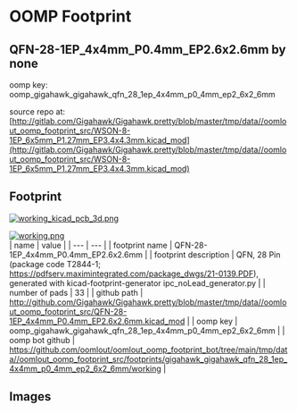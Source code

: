 # OOMP Footprint  
## QFN-28-1EP_4x4mm_P0.4mm_EP2.6x2.6mm  by none  
  
oomp key: oomp_gigahawk_gigahawk_qfn_28_1ep_4x4mm_p0_4mm_ep2_6x2_6mm  
  
source repo at: [http://gitlab.com/Gigahawk/Gigahawk.pretty/blob/master/tmp/data//oomlout_oomp_footprint_src/WSON-8-1EP_6x5mm_P1.27mm_EP3.4x4.3mm.kicad_mod](http://gitlab.com/Gigahawk/Gigahawk.pretty/blob/master/tmp/data//oomlout_oomp_footprint_src/WSON-8-1EP_6x5mm_P1.27mm_EP3.4x4.3mm.kicad_mod)  
## Footprint  
  
[![working_kicad_pcb_3d.png](working_kicad_pcb_3d_600.png)](working_kicad_pcb_3d.png)  
  
[![working.png](working_600.png)](working.png)  
| name | value | 
| --- | --- | 
| footprint name | QFN-28-1EP_4x4mm_P0.4mm_EP2.6x2.6mm | 
| footprint description | QFN, 28 Pin (package code T2844-1; https://pdfserv.maximintegrated.com/package_dwgs/21-0139.PDF), generated with kicad-footprint-generator ipc_noLead_generator.py | 
| number of pads | 33 | 
| github path | http://github.com/Gigahawk/Gigahawk.pretty/blob/master/tmp/data//oomlout_oomp_footprint_src/QFN-28-1EP_4x4mm_P0.4mm_EP2.6x2.6mm.kicad_mod | 
| oomp key | oomp_gigahawk_gigahawk_qfn_28_1ep_4x4mm_p0_4mm_ep2_6x2_6mm | 
| oomp bot github | https://github.com/oomlout/oomlout_oomp_footprint_bot/tree/main/tmp/data//oomlout_oomp_footprint_src/footprints/gigahawk_gigahawk_qfn_28_1ep_4x4mm_p0_4mm_ep2_6x2_6mm/working | 
## Images  
